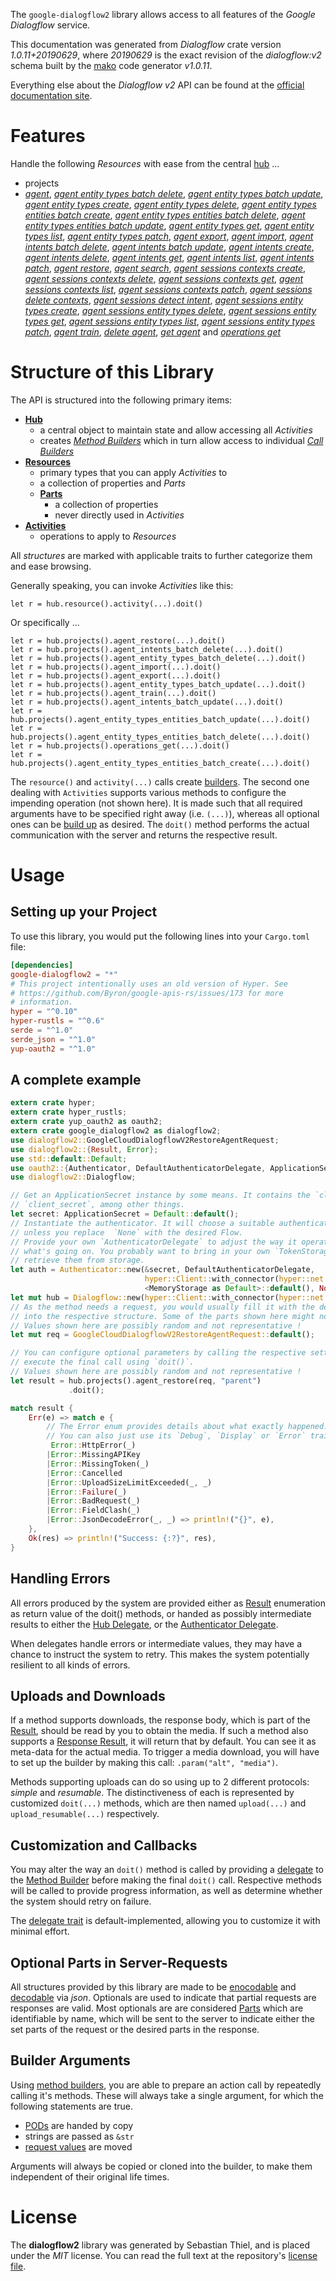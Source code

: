 <!---
DO NOT EDIT !
This file was generated automatically from 'src/mako/api/README.md.mako'
DO NOT EDIT !
-->
The `google-dialogflow2` library allows access to all features of the *Google Dialogflow* service.

This documentation was generated from *Dialogflow* crate version *1.0.11+20190629*, where *20190629* is the exact revision of the *dialogflow:v2* schema built by the [mako](http://www.makotemplates.org/) code generator *v1.0.11*.

Everything else about the *Dialogflow* *v2* API can be found at the
[official documentation site](https://cloud.google.com/dialogflow/).
# Features

Handle the following *Resources* with ease from the central [hub](https://docs.rs/google-dialogflow2/1.0.11+20190629/google_dialogflow2/struct.Dialogflow.html) ... 

* projects
 * [*agent*](https://docs.rs/google-dialogflow2/1.0.11+20190629/google_dialogflow2/struct.ProjectAgentCall.html), [*agent entity types batch delete*](https://docs.rs/google-dialogflow2/1.0.11+20190629/google_dialogflow2/struct.ProjectAgentEntityTypeBatchDeleteCall.html), [*agent entity types batch update*](https://docs.rs/google-dialogflow2/1.0.11+20190629/google_dialogflow2/struct.ProjectAgentEntityTypeBatchUpdateCall.html), [*agent entity types create*](https://docs.rs/google-dialogflow2/1.0.11+20190629/google_dialogflow2/struct.ProjectAgentEntityTypeCreateCall.html), [*agent entity types delete*](https://docs.rs/google-dialogflow2/1.0.11+20190629/google_dialogflow2/struct.ProjectAgentEntityTypeDeleteCall.html), [*agent entity types entities batch create*](https://docs.rs/google-dialogflow2/1.0.11+20190629/google_dialogflow2/struct.ProjectAgentEntityTypeEntityBatchCreateCall.html), [*agent entity types entities batch delete*](https://docs.rs/google-dialogflow2/1.0.11+20190629/google_dialogflow2/struct.ProjectAgentEntityTypeEntityBatchDeleteCall.html), [*agent entity types entities batch update*](https://docs.rs/google-dialogflow2/1.0.11+20190629/google_dialogflow2/struct.ProjectAgentEntityTypeEntityBatchUpdateCall.html), [*agent entity types get*](https://docs.rs/google-dialogflow2/1.0.11+20190629/google_dialogflow2/struct.ProjectAgentEntityTypeGetCall.html), [*agent entity types list*](https://docs.rs/google-dialogflow2/1.0.11+20190629/google_dialogflow2/struct.ProjectAgentEntityTypeListCall.html), [*agent entity types patch*](https://docs.rs/google-dialogflow2/1.0.11+20190629/google_dialogflow2/struct.ProjectAgentEntityTypePatchCall.html), [*agent export*](https://docs.rs/google-dialogflow2/1.0.11+20190629/google_dialogflow2/struct.ProjectAgentExportCall.html), [*agent import*](https://docs.rs/google-dialogflow2/1.0.11+20190629/google_dialogflow2/struct.ProjectAgentImportCall.html), [*agent intents batch delete*](https://docs.rs/google-dialogflow2/1.0.11+20190629/google_dialogflow2/struct.ProjectAgentIntentBatchDeleteCall.html), [*agent intents batch update*](https://docs.rs/google-dialogflow2/1.0.11+20190629/google_dialogflow2/struct.ProjectAgentIntentBatchUpdateCall.html), [*agent intents create*](https://docs.rs/google-dialogflow2/1.0.11+20190629/google_dialogflow2/struct.ProjectAgentIntentCreateCall.html), [*agent intents delete*](https://docs.rs/google-dialogflow2/1.0.11+20190629/google_dialogflow2/struct.ProjectAgentIntentDeleteCall.html), [*agent intents get*](https://docs.rs/google-dialogflow2/1.0.11+20190629/google_dialogflow2/struct.ProjectAgentIntentGetCall.html), [*agent intents list*](https://docs.rs/google-dialogflow2/1.0.11+20190629/google_dialogflow2/struct.ProjectAgentIntentListCall.html), [*agent intents patch*](https://docs.rs/google-dialogflow2/1.0.11+20190629/google_dialogflow2/struct.ProjectAgentIntentPatchCall.html), [*agent restore*](https://docs.rs/google-dialogflow2/1.0.11+20190629/google_dialogflow2/struct.ProjectAgentRestoreCall.html), [*agent search*](https://docs.rs/google-dialogflow2/1.0.11+20190629/google_dialogflow2/struct.ProjectAgentSearchCall.html), [*agent sessions contexts create*](https://docs.rs/google-dialogflow2/1.0.11+20190629/google_dialogflow2/struct.ProjectAgentSessionContextCreateCall.html), [*agent sessions contexts delete*](https://docs.rs/google-dialogflow2/1.0.11+20190629/google_dialogflow2/struct.ProjectAgentSessionContextDeleteCall.html), [*agent sessions contexts get*](https://docs.rs/google-dialogflow2/1.0.11+20190629/google_dialogflow2/struct.ProjectAgentSessionContextGetCall.html), [*agent sessions contexts list*](https://docs.rs/google-dialogflow2/1.0.11+20190629/google_dialogflow2/struct.ProjectAgentSessionContextListCall.html), [*agent sessions contexts patch*](https://docs.rs/google-dialogflow2/1.0.11+20190629/google_dialogflow2/struct.ProjectAgentSessionContextPatchCall.html), [*agent sessions delete contexts*](https://docs.rs/google-dialogflow2/1.0.11+20190629/google_dialogflow2/struct.ProjectAgentSessionDeleteContextCall.html), [*agent sessions detect intent*](https://docs.rs/google-dialogflow2/1.0.11+20190629/google_dialogflow2/struct.ProjectAgentSessionDetectIntentCall.html), [*agent sessions entity types create*](https://docs.rs/google-dialogflow2/1.0.11+20190629/google_dialogflow2/struct.ProjectAgentSessionEntityTypeCreateCall.html), [*agent sessions entity types delete*](https://docs.rs/google-dialogflow2/1.0.11+20190629/google_dialogflow2/struct.ProjectAgentSessionEntityTypeDeleteCall.html), [*agent sessions entity types get*](https://docs.rs/google-dialogflow2/1.0.11+20190629/google_dialogflow2/struct.ProjectAgentSessionEntityTypeGetCall.html), [*agent sessions entity types list*](https://docs.rs/google-dialogflow2/1.0.11+20190629/google_dialogflow2/struct.ProjectAgentSessionEntityTypeListCall.html), [*agent sessions entity types patch*](https://docs.rs/google-dialogflow2/1.0.11+20190629/google_dialogflow2/struct.ProjectAgentSessionEntityTypePatchCall.html), [*agent train*](https://docs.rs/google-dialogflow2/1.0.11+20190629/google_dialogflow2/struct.ProjectAgentTrainCall.html), [*delete agent*](https://docs.rs/google-dialogflow2/1.0.11+20190629/google_dialogflow2/struct.ProjectDeleteAgentCall.html), [*get agent*](https://docs.rs/google-dialogflow2/1.0.11+20190629/google_dialogflow2/struct.ProjectGetAgentCall.html) and [*operations get*](https://docs.rs/google-dialogflow2/1.0.11+20190629/google_dialogflow2/struct.ProjectOperationGetCall.html)




# Structure of this Library

The API is structured into the following primary items:

* **[Hub](https://docs.rs/google-dialogflow2/1.0.11+20190629/google_dialogflow2/struct.Dialogflow.html)**
    * a central object to maintain state and allow accessing all *Activities*
    * creates [*Method Builders*](https://docs.rs/google-dialogflow2/1.0.11+20190629/google_dialogflow2/trait.MethodsBuilder.html) which in turn
      allow access to individual [*Call Builders*](https://docs.rs/google-dialogflow2/1.0.11+20190629/google_dialogflow2/trait.CallBuilder.html)
* **[Resources](https://docs.rs/google-dialogflow2/1.0.11+20190629/google_dialogflow2/trait.Resource.html)**
    * primary types that you can apply *Activities* to
    * a collection of properties and *Parts*
    * **[Parts](https://docs.rs/google-dialogflow2/1.0.11+20190629/google_dialogflow2/trait.Part.html)**
        * a collection of properties
        * never directly used in *Activities*
* **[Activities](https://docs.rs/google-dialogflow2/1.0.11+20190629/google_dialogflow2/trait.CallBuilder.html)**
    * operations to apply to *Resources*

All *structures* are marked with applicable traits to further categorize them and ease browsing.

Generally speaking, you can invoke *Activities* like this:

```Rust,ignore
let r = hub.resource().activity(...).doit()
```

Or specifically ...

```ignore
let r = hub.projects().agent_restore(...).doit()
let r = hub.projects().agent_intents_batch_delete(...).doit()
let r = hub.projects().agent_entity_types_batch_delete(...).doit()
let r = hub.projects().agent_import(...).doit()
let r = hub.projects().agent_export(...).doit()
let r = hub.projects().agent_entity_types_batch_update(...).doit()
let r = hub.projects().agent_train(...).doit()
let r = hub.projects().agent_intents_batch_update(...).doit()
let r = hub.projects().agent_entity_types_entities_batch_update(...).doit()
let r = hub.projects().agent_entity_types_entities_batch_delete(...).doit()
let r = hub.projects().operations_get(...).doit()
let r = hub.projects().agent_entity_types_entities_batch_create(...).doit()
```

The `resource()` and `activity(...)` calls create [builders][builder-pattern]. The second one dealing with `Activities` 
supports various methods to configure the impending operation (not shown here). It is made such that all required arguments have to be 
specified right away (i.e. `(...)`), whereas all optional ones can be [build up][builder-pattern] as desired.
The `doit()` method performs the actual communication with the server and returns the respective result.

# Usage

## Setting up your Project

To use this library, you would put the following lines into your `Cargo.toml` file:

```toml
[dependencies]
google-dialogflow2 = "*"
# This project intentionally uses an old version of Hyper. See
# https://github.com/Byron/google-apis-rs/issues/173 for more
# information.
hyper = "^0.10"
hyper-rustls = "^0.6"
serde = "^1.0"
serde_json = "^1.0"
yup-oauth2 = "^1.0"
```

## A complete example

```Rust
extern crate hyper;
extern crate hyper_rustls;
extern crate yup_oauth2 as oauth2;
extern crate google_dialogflow2 as dialogflow2;
use dialogflow2::GoogleCloudDialogflowV2RestoreAgentRequest;
use dialogflow2::{Result, Error};
use std::default::Default;
use oauth2::{Authenticator, DefaultAuthenticatorDelegate, ApplicationSecret, MemoryStorage};
use dialogflow2::Dialogflow;

// Get an ApplicationSecret instance by some means. It contains the `client_id` and 
// `client_secret`, among other things.
let secret: ApplicationSecret = Default::default();
// Instantiate the authenticator. It will choose a suitable authentication flow for you, 
// unless you replace  `None` with the desired Flow.
// Provide your own `AuthenticatorDelegate` to adjust the way it operates and get feedback about 
// what's going on. You probably want to bring in your own `TokenStorage` to persist tokens and
// retrieve them from storage.
let auth = Authenticator::new(&secret, DefaultAuthenticatorDelegate,
                              hyper::Client::with_connector(hyper::net::HttpsConnector::new(hyper_rustls::TlsClient::new())),
                              <MemoryStorage as Default>::default(), None);
let mut hub = Dialogflow::new(hyper::Client::with_connector(hyper::net::HttpsConnector::new(hyper_rustls::TlsClient::new())), auth);
// As the method needs a request, you would usually fill it with the desired information
// into the respective structure. Some of the parts shown here might not be applicable !
// Values shown here are possibly random and not representative !
let mut req = GoogleCloudDialogflowV2RestoreAgentRequest::default();

// You can configure optional parameters by calling the respective setters at will, and
// execute the final call using `doit()`.
// Values shown here are possibly random and not representative !
let result = hub.projects().agent_restore(req, "parent")
             .doit();

match result {
    Err(e) => match e {
        // The Error enum provides details about what exactly happened.
        // You can also just use its `Debug`, `Display` or `Error` traits
         Error::HttpError(_)
        |Error::MissingAPIKey
        |Error::MissingToken(_)
        |Error::Cancelled
        |Error::UploadSizeLimitExceeded(_, _)
        |Error::Failure(_)
        |Error::BadRequest(_)
        |Error::FieldClash(_)
        |Error::JsonDecodeError(_, _) => println!("{}", e),
    },
    Ok(res) => println!("Success: {:?}", res),
}

```
## Handling Errors

All errors produced by the system are provided either as [Result](https://docs.rs/google-dialogflow2/1.0.11+20190629/google_dialogflow2/enum.Result.html) enumeration as return value of 
the doit() methods, or handed as possibly intermediate results to either the 
[Hub Delegate](https://docs.rs/google-dialogflow2/1.0.11+20190629/google_dialogflow2/trait.Delegate.html), or the [Authenticator Delegate](https://docs.rs/yup-oauth2/*/yup_oauth2/trait.AuthenticatorDelegate.html).

When delegates handle errors or intermediate values, they may have a chance to instruct the system to retry. This 
makes the system potentially resilient to all kinds of errors.

## Uploads and Downloads
If a method supports downloads, the response body, which is part of the [Result](https://docs.rs/google-dialogflow2/1.0.11+20190629/google_dialogflow2/enum.Result.html), should be
read by you to obtain the media.
If such a method also supports a [Response Result](https://docs.rs/google-dialogflow2/1.0.11+20190629/google_dialogflow2/trait.ResponseResult.html), it will return that by default.
You can see it as meta-data for the actual media. To trigger a media download, you will have to set up the builder by making
this call: `.param("alt", "media")`.

Methods supporting uploads can do so using up to 2 different protocols: 
*simple* and *resumable*. The distinctiveness of each is represented by customized 
`doit(...)` methods, which are then named `upload(...)` and `upload_resumable(...)` respectively.

## Customization and Callbacks

You may alter the way an `doit()` method is called by providing a [delegate](https://docs.rs/google-dialogflow2/1.0.11+20190629/google_dialogflow2/trait.Delegate.html) to the 
[Method Builder](https://docs.rs/google-dialogflow2/1.0.11+20190629/google_dialogflow2/trait.CallBuilder.html) before making the final `doit()` call. 
Respective methods will be called to provide progress information, as well as determine whether the system should 
retry on failure.

The [delegate trait](https://docs.rs/google-dialogflow2/1.0.11+20190629/google_dialogflow2/trait.Delegate.html) is default-implemented, allowing you to customize it with minimal effort.

## Optional Parts in Server-Requests

All structures provided by this library are made to be [enocodable](https://docs.rs/google-dialogflow2/1.0.11+20190629/google_dialogflow2/trait.RequestValue.html) and 
[decodable](https://docs.rs/google-dialogflow2/1.0.11+20190629/google_dialogflow2/trait.ResponseResult.html) via *json*. Optionals are used to indicate that partial requests are responses 
are valid.
Most optionals are are considered [Parts](https://docs.rs/google-dialogflow2/1.0.11+20190629/google_dialogflow2/trait.Part.html) which are identifiable by name, which will be sent to 
the server to indicate either the set parts of the request or the desired parts in the response.

## Builder Arguments

Using [method builders](https://docs.rs/google-dialogflow2/1.0.11+20190629/google_dialogflow2/trait.CallBuilder.html), you are able to prepare an action call by repeatedly calling it's methods.
These will always take a single argument, for which the following statements are true.

* [PODs][wiki-pod] are handed by copy
* strings are passed as `&str`
* [request values](https://docs.rs/google-dialogflow2/1.0.11+20190629/google_dialogflow2/trait.RequestValue.html) are moved

Arguments will always be copied or cloned into the builder, to make them independent of their original life times.

[wiki-pod]: http://en.wikipedia.org/wiki/Plain_old_data_structure
[builder-pattern]: http://en.wikipedia.org/wiki/Builder_pattern
[google-go-api]: https://github.com/google/google-api-go-client

# License
The **dialogflow2** library was generated by Sebastian Thiel, and is placed 
under the *MIT* license.
You can read the full text at the repository's [license file][repo-license].

[repo-license]: https://github.com/Byron/google-apis-rsblob/master/LICENSE.md
